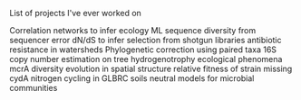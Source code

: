 List of projects I've ever worked on

Correlation networks to infer ecology
ML sequence diversity from sequencer error
dN/dS to infer selection
    from shotgun libraries
    antibiotic resistance in watersheds
Phylogenetic correction using paired taxa
16S copy number estimation on tree
hydrogenotrophy ecological phenomena
    mcrA diversity
evolution in spatial structure
    relative fitness of strain missing cydA
nitrogen cycling in GLBRC soils
neutral models for microbial communities
